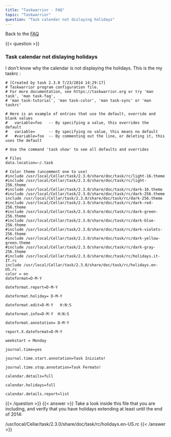 ```yaml
---
title: "Taskwarrior - FAQ"
topic: "Taskwarrior"
question: "Task calendar not dislaying holidays"
---
```


Back to the [FAQ](/support/faq)

{{< question >}}
### Task calendar not dislaying holidays

I don't know why the calendar is not displaying the holidays. This is the my taskrc :
```
# [Created by task 2.3.0 7/23/2014 14:29:17]
# Taskwarrior program configuration file.
# For more documentation, see https://taskwarrior.org or try 'man task', 'man task-faq',
# 'man task-tutorial', 'man task-color', 'man task-sync' or 'man taskrc'

# Here is an example of entries that use the default, override and blank values
#   variable=foo   -- By specifying a value, this overrides the default
#   variable=      -- By specifying no value, this means no default
#   #variable=foo  -- By commenting out the line, or deleting it, this uses the default

# Use the command 'task show' to see all defaults and overrides

# Files
data.location=~/.task

# Color theme (uncomment one to use)
#include /usr/local/Cellar/task/2.3.0/share/doc/task/rc/light-16.theme
#include /usr/local/Cellar/task/2.3.0/share/doc/task/rc/light-256.theme
#include /usr/local/Cellar/task/2.3.0/share/doc/task/rc/dark-16.theme
#include /usr/local/Cellar/task/2.3.0/share/doc/task/rc/dark-256.theme
include /usr/local/Cellar/task/2.3.0/share/doc/task/rc/dark-256.theme
#include /usr/local/Cellar/task/2.3.0/share/doc/task/rc/dark-red-256.theme
#include /usr/local/Cellar/task/2.3.0/share/doc/task/rc/dark-green-256.theme
#include /usr/local/Cellar/task/2.3.0/share/doc/task/rc/dark-blue-256.theme
#include /usr/local/Cellar/task/2.3.0/share/doc/task/rc/dark-violets-256.theme
#include /usr/local/Cellar/task/2.3.0/share/doc/task/rc/dark-yellow-green.theme
#include /usr/local/Cellar/task/2.3.0/share/doc/task/rc/dark-gray-256.theme
#include /usr/local/Cellar/task/2.3.0/share/doc/task/rc/holidays.it-IT.rc
include /usr/local/Cellar/task/2.3.0/share/doc/task/rc/holidays.en-US.rc
color = on
dateformat=D-M-Y

dateformat.report=D-M-Y

dateformat.holiday= D-M-Y

dateformat.edit=D-M-Y   H:N:S

dateformat.info=D-M-Y  H:N:S

dateformat.annotation= D-M-Y

report.X.dateformat=D-M-Y

weekstart = Monday

journal.time=yes

journal.time.start.annotation=Task Iniziato!

journal.time.stop.annotation=Task Fermato!

calendar.details=full

calendar.holidays=full

calendar.details.report=list
```
{{< /question >}}
{{< answer >}}
Take a look inside this file that you are including, and verify that you have holidays extending at least until the end of 2014:

/usr/local/Cellar/task/2.3.0/share/doc/task/rc/holidays.en-US.rc
{{< /answer >}}
